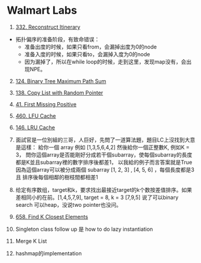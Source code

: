 # Walmart Labs
1. [332. Reconstruct Itinerary](https://leetcode.com/problems/reconstruct-itinerary/)
- 拓扑偏序的准备阶段，有致命错误：
    - 准备出度的时候，如果只看from，会漏掉出度为0的node
    - 准备入度的时候，如果只看to，会漏掉入度为0的node
    - 因为漏掉了，所以在while loop的时候，走到这里，发现map没有，会出现NPE。

2. [124. Binary Tree Maximum Path Sum](https://leetcode.com/problems/binary-tree-maximum-path-sum/)


3. [138. Copy List with Random Pointer](https://leetcode.com/problems/copy-list-with-random-pointer/)


4. [41. First Missing Positive](https://leetcode.com/problems/first-missing-positive/)

5. [460. LFU Cache](https://leetcode.com/problems/lfu-cache/)

6. [146. LRU Cache](https://leetcode.com/problems/lru-cache/)

7. []()面試官是一位別組的三哥，人巨好，先問了一道算法題，題目LC上沒找到大意是這樣：
給你一個 array 例如 [1,3,5,6,4,2] 然後給你一個正整數K, 例如K = 3，
問你這個array是否能剛好分成若干個subarray，使每個subarray的長度都是K並且subarray裡的數字排序後都差1，
以我給的例子而言答案就是True因為這個array可以被分成兩個 subarray [1, 2, 3] , [4, 5, 6] ，每個長度都是3且
排序後每個相鄰的樹枝間都相差1


8. 给定有序数组，target和k，要求找出最接近target的k个数按差值排序。如果差相同小的在前。[1,4,5,7,9], target = 8, k = 3 [7,9,5]   说了可以binary search 可以heap，没说two pointer也没问。


9. [658. Find K Closest Elements](https://leetcode.com/problems/find-k-closest-elements/)

10. Singleton class follow up 是 how to do lazy instantiation

11. Merge K List

12. hashmap的implemen‍‍‌‌‌‌‍‌‍‍‌‌‌‌‌‍‌‌‌tation
